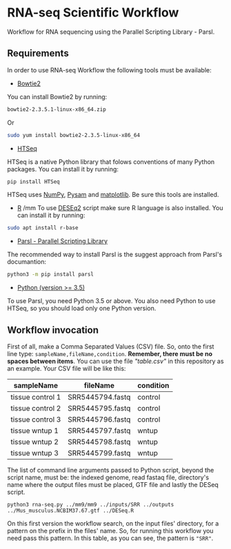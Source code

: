 # RNA-seq Scientific Workflow
Workflow for RNA sequencing using the Parallel Scripting Library - Parsl.

## Requirements

In order to use RNA-seq Workflow the following tools must be available:

- [Bowtie2](http://bowtie-bio.sourceforge.net/bowtie2/index.shtml)

You can install Bowtie2 by running:

```sh
bowtie2-2.3.5.1-linux-x86_64.zip
```

Or

```sh
sudo yum install bowtie2-2.3.5-linux-x86_64
```

- [HTSeq](https://htseq.readthedocs.io/en/master/)

HTSeq is a native Python library that folows conventions of many Python packages. You can install it by running:

```sh
pip install HTSeq
```

HTSeq uses [NumPy](https://numpy.org/), [Pysam](https://github.com/pysam-developers/pysam) and [matplotlib](https://matplotlib.org/). Be sure this tools are installed.

- [R](https://www.r-project.org/)
/mm
To use [DESEq2](https://bioconductor.org/packages/release/bioc/html/DESeq2.html) script make sure R language is also installed. You can install it by running:

```sh
sudo apt install r-base
```

- [Parsl - Parallel Scripting Library](https://parsl.readthedocs.io/en/stable/index.html)

The recommended way to install Parsl is the suggest approach from Parsl's documantion:

```sh
python3 -m pip install parsl
```

- [Python (version >= 3.5)](https://www.python.org/)

To use Parsl, you need Python 3.5 or above. You also need Python to use HTSeq, so you should load only one Python version.

## Workflow invocation

First of all, make a Comma Separated Values (CSV) file. So, onto the first line type: ``sampleName,fileName,condition``. **Remember, there must be no spaces between items**. You can use the file *"table.csv"* in this repository as an example. Your CSV file will be like this:

|    sampleName    |     fileName     |condition|
|------------------|------------------|---------|
| tissue control 1 | SRR5445794.fastq | control |
| tissue control 2 | SRR5445795.fastq | control |
| tissue control 3 | SRR5445796.fastq | control |
| tissue wntup 1   | SRR5445797.fastq | wntup   |
| tissue wntup 2   | SRR5445798.fastq | wntup   |
| tissue wntup 3   | SRR5445799.fastq | wntup   |

The list of command line arguments passed to Python script, beyond the script name, must be: the indexed genome, read fastaq file, directory's name where the output files must be placed,  GTF file and lastly the DESeq script. 

```
python3 rna-seq.py ../mm9/mm9 ../inputs/SRR ../outputs ../Mus_musculus.NCBIM37.67.gtf ../DESeq.R
```

On this first version the workflow search, on the input files' directory, for a pattern on the prefix in the files' name. So, for running this workflow you need pass this pattern. In this table, as you can see, the pattern is ``"SRR"``.
